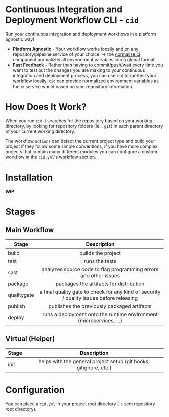 # Continuous Integration and Deployment Workflow CLI - `cid`

Run your continuous integration and deployment workflows in a platform agnostic way!

- **Platform Agnostic** - Your workflow works locally and on any repository/pipeline service of your choice. -> the [normalize.ci](https://github.com/cidverse/normalizeci) component normalizes all environment variables into a global format.
- **Fast Feedback** - Rather than having to commit/push/wait every time you want to test out the changes you are making to your continuous integration and deployment process, you can use `cid` to run/test your workflow locally. `cid` can provide normalized environment variables as the ci service would based on scm repository information.

# How Does It Work?

When you run `cid` it searches for the repository based on your working directory, by looking for repository folders (ie. `.git`) in each parent directory of your current working directory.

The workflow `actions` can detect the current project type and build your project if they follow some simple conventions, if you have more complex projects that contain many different modules you can configure a custom workflow in the `cid.yml`'s workflow section.

# Installation

**WIP**

# Stages

## Main Workflow

| Stage       |                                       Description                                        |
|-------------|:----------------------------------------------------------------------------------------:|
| build       |                                    builds the project                                    |
| test        |                                      runs the tests                                      |
| sast        |             analyzes source code to flag programming errors and other issues             |
| package     |                         packages the artifacts for distribution                          |
| qualitygate | a final quality gate to check for any kind of security / quality issues before releasing |
| publish     |                       publishes the previously packaged artifacts                        |
| deploy      |           runs a deployment onto the runtime environment (microservices, ...)            |

## Virtual (Helper)

| Stage |                            Description                            |
|-------|:-----------------------------------------------------------------:|
| init  | helps with the general project setup (git hooks, gitignore, etc.) |

# Configuration

You can place a `cid.yml` in your project root directory (-> scm repository root directory).
